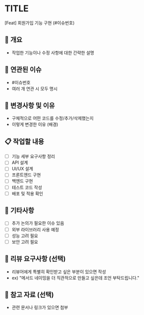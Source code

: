 # TITLE
[Feat] 회원가입 기능 구현 (#이슈번호)

## 📝 개요
- 작업한 기능이나 수정 사항에 대한 간략한 설명

## 🔗 연관된 이슈
- #이슈번호
- 여러 개 연관 시 모두 명시

## 🔄 변경사항 및 이유
- 구체적으로 어떤 코드를 수정/추가/삭제했는지
- 이렇게 변경한 이유 (배경)

## 📋 작업할 내용
- [ ] 기능 세부 요구사항 정리
- [ ] API 설계
- [ ] UI/UX 설계
- [ ] 프론트엔드 구현
- [ ] 백엔드 구현
- [ ] 테스트 코드 작성
- [ ] 배포 및 적용 확인

## 🔖 기타사항
- [ ] 추가 논의가 필요한 이슈 있음
- [ ] 외부 라이브러리 사용 예정
- [ ] 성능 고려 필요
- [ ] 보안 고려 필요

## 👀 리뷰 요구사항 (선택)
- 리뷰어에게 특별히 확인받고 싶은 부분이 있으면 작성
- ex) "메서드 네이밍을 더 직관적으로 만들고 싶은데 조언 부탁드립니다."

## 🔗 참고 자료 (선택)
- 관련 문서나 링크가 있으면 첨부
